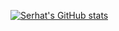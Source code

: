 
[![Serhat's GitHub stats](https://github-readme-stats.vercel.app/api?username=serhat-alkin)](https://github.com/anuraghazra/github-readme-stats)
